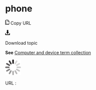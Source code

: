# phone

![Copy URL](media/phone/Copy.png)
Copy URL

![Download](media/phone/Download.png)

Download topic

**See** [Computer and device term collection](https://worldready.cloudapp.net/Styleguide/Read?id=2700&topicid=26597)

![In progress](media/phone/activity-large.gif)

URL :
